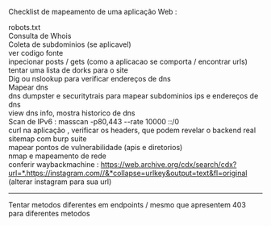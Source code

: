 Checklist de mapeamento de uma aplicação Web :

robots.txt </br>
Consulta de Whois </br>
Coleta de subdominios (se aplicavel)</br>
ver codigo fonte</br>
inpecionar posts / gets (como a aplicacao se comporta / encontrar urls)</br>
tentar uma lista de dorks para o site</br>
Dig ou nslookup para verificar endereços de dns</br>
Mapear dns</br>
dns dumpster e securitytrais para mapear subdominios ips e endereços de dns</br>
view dns info, mostra historico de dns</br>
Scan de IPv6 : masscan -p80,443 --rate 10000 ::/0</br>
curl na aplicação , verificar os headers, que podem revelar o backend real</br>
sitemap com burp suite</br>
mapear pontos de vulnerabilidade (apis e diretorios)</br>
nmap e mapeamento de rede</br>
conferir waybackmachine : https://web.archive.org/cdx/search/cdx?url=*.https://instagram.com//&*collapse=urlkey&output=text&fl=original
(alterar instagram para sua url)

--------------------------------------------

Tentar metodos diferentes em endpoints / mesmo que apresentem 403 para diferentes metodos 

